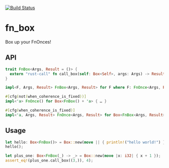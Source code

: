 [![Build Status](https://travis-ci.org/nathan7/fn_box.svg?branch=master)](https://travis-ci.org/nathan7/fn_box)
# fn_box

  Box up your FnOnces!

## API

```rust
trait FnBox<Args, Result = ()> {
  extern "rust-call" fn call_box(self: Box<Self>, args: Args) -> Result;
}

impl<F, Args, Result> FnBox<Args, Result> for F where F: FnOnce<Args, Result> { … }

#[cfg(not(when_coherence_is_fixed))]
impl<'a> FnOnce() for Box<FnBox() + 'a> { … }

#[cfg(when_coherence_is_fixed)]
impl<'a, Args, Result> FnOnce<Args, Result> for Box<FnBox<Args, Result> + 'a> { … }
```

## Usage

```rust
let hello: Box<FnBox()> = Box::new(move || { println!("hello world!") });
hello();

let plus_one: Box<FnBox(_) -> _> = Box::new(move |x: i32| { x + 1 });
assert_eq!(plus_one.call_box((3,)), 4);
```
